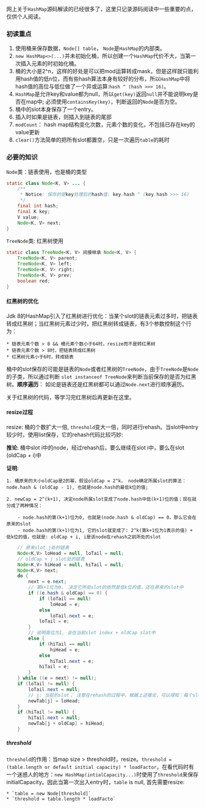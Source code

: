 网上关于`HashMap`源码解读的已经很多了，这里只记录源码阅读中一些重要的点，仅供个人阅读。

### 初读重点

1. 使用桶来保存数据，`Node[] table`， `Node`是`HashMap`的内部类。 
2. `new HashMap<>(...)`并未初始化桶，所以创建一个`HashMap`代价不大，当第一次插入元素的时初始化桶。
3. 桶的大小是2^n，这样的好处是可以把mod运算转成mask，但是这样就只能利用hash值的低n位，而有些hash算法本身有较好的分布，所以`HashMap`中将hash值的高位与低位做了一个异或运算:`hash ^ (hash >>> 16)`。
4. `HashMap`是允许key和value都为null，所以`get(key)`返回`null`并不能说明key是否在map中; 必须使用`containsKey(key)`，判断返回的`Node`是否为空。
5. 桶中的slot本身保存了一个entry。
6. 插入时如果是链表，则插入到链表的尾部
7. `modCount`： hash map结构变化次数，元素个数的变化，不包括已存在key的value更新
8. `clear()`方法简单的把所有slot都置空，只是一次遍历`table`的耗时

### 必要的知识
`Node`类：链表使用，也是桶的类型
```java
static class Node<K, V> ... {
    /**
     * Notice: 保存的是key处理后的hash值: key.hash ^ (key.hash >>> 16)
     */
    final int hash;
    final K key;
    V value;
    Node<K, V> next;
}
```

`TreeNode`类: 红黑树使用
```java
static class TreeNode<K, V> 间接继承 Node<K, V> {
    TreeNode<K, V> parent;
    TreeNode<K, V> left;
    TreeNode<K, V> right;
    TreeNode<K, V> prev;
    boolean red;
}
```

#### 红黑树的优化
Jdk 8的HashMap引入了红黑树进行优化：当某个slot的链表元素过多时，把链表转成红黑树；当红黑树元素过少时，把红黑树转成链表，有3个参数控制这个行为：
    
    * 链表元素个数 > 8 && 桶元素个数小于64时，resize而不是转红黑树
    * 链表元素个数 > 8时，把链表转成红黑树
    * 红黑树元素小于6时，转成链表

桶中的slot保存的可能是链表的`Node`或者红黑树的`TreeNode`，由于`TreeNode`是`Node`的子类，所以通过判断 `slot instanceof TreeNode`来判断当前保存的是否为红黑树。__顺序遍历__： 如论是链表还是红黑树都可以通过`Node.next`进行顺序遍历。

关于红黑树的代码，等学习完红黑树后再更新在这里。

#### resize过程
resize: 桶的个数扩大一倍, `threshold`变大一倍，同时进行rehash。当slot中entry较少时，使用list保存，它的rehash代码比较巧妙:

__推论__: 桶中slot i中的node，经过rehash后，要么继续在slot i中，要么在slot (oldCap + i)中

__证明__:

    1. 桶原来的大小oldCap是2的幂，假设oldCap = 2^k， node确定所属slot的算法：node.hash & (oldCap - 1), 也就是node.hash的最低k位的值;

    2. newCap = 2^(k+1), 决定node所属slot变成了node.hash中低(k+1)位的值；现在就分成了两种情况：
    
        - node.hash的第(k+1)位为0, 也就是(node.hash & oldCap) == 0，那么它会在原来的slot
        - node.hash的第(k+1)位为1, 它的slot就变成了: 2^k(第k+1位为1表示的值) + 低k位的值，也就是: oldCap + i, i是该node在rehash之前所处的slot

```java
    // 原来slot j处的链表
    Node<K,V> loHead = null, loTail = null;
    // oldCap + j slot处的链表
    Node<K,V> hiHead = null, hiTail = null;
    Node<K,V> next;
    do {
        next = e.next;
        // 第k+1位为0， 决定它所处slot的依然是低k位的值，还在原来的slot中
        if ((e.hash & oldCap) == 0) {
            if (loTail == null)
                loHead = e;
            else
                loTail.next = e;
            loTail = e;
        }
        // 说明高位为1, 会在当前slot index + oldCap slot中
        else {
            if (hiTail == null)
                hiHead = e;
            else
                hiTail.next = e;
            hiTail = e;
        }
    } while ((e = next) != null);
    if (loTail != null) {
        loTail.next = null;
        // j: 当前的slot； 注意在rehash的过程中，根据上述推论，可以得知：每个slot只会被赋值一次
        newTab[j] = loHead;
    }
    if (hiTail != null) {
        hiTail.next = null;
        newTab[j + oldCap] = hiHead;
    }
```

##### threshold
`threshold`的作用：当map size > threshold时，resize。`threshold = (table.length or default initial capacity) * loadFactor`，在看代码时有一个迷惑人的地方：`new HashMap(intialCapacity...)`时使用了`threshold`来保存initialCapacity。因此当第一次出入entry时，`table` is null, 首先需要resize:

    * `table = new Node[threshold]`
    * `threshold = table.length * loadFacto`

